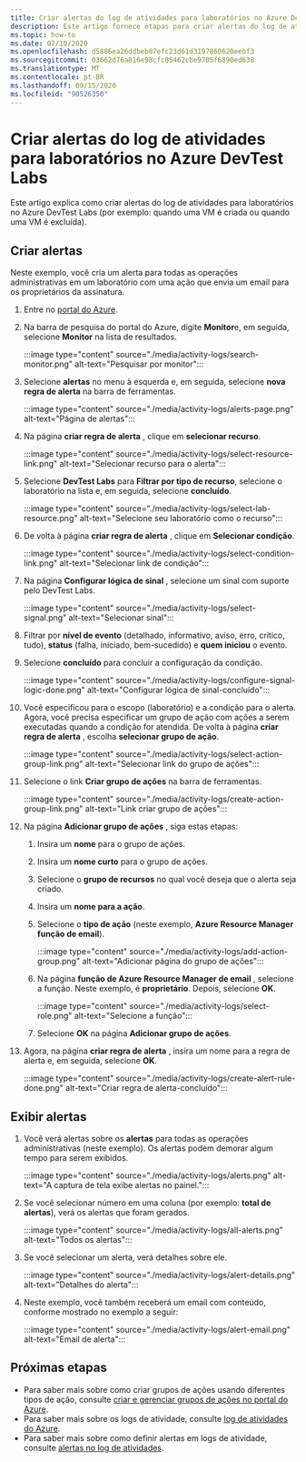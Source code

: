 ```yaml
---
title: Criar alertas do log de atividades para laboratórios no Azure DevTest Labs
description: Este artigo fornece etapas para criar alertas do log de atividades para o laboratório no Azure DevTest Labs.
ms.topic: how-to
ms.date: 07/10/2020
ms.openlocfilehash: d5886ea26ddbeb07efc23d61d3197860620eebf3
ms.sourcegitcommit: 03662d76a816e98cfc85462cbe9705f6890ed638
ms.translationtype: MT
ms.contentlocale: pt-BR
ms.lasthandoff: 09/15/2020
ms.locfileid: "90526350"
---
```

# <a name="create-activity-log-alerts-for-labs-in-azure-devtest-labs"></a>Criar alertas do log de atividades para laboratórios no Azure DevTest Labs
Este artigo explica como criar alertas do log de atividades para laboratórios no Azure DevTest Labs (por exemplo: quando uma VM é criada ou quando uma VM é excluída).

## <a name="create-alerts"></a>Criar alertas
Neste exemplo, você cria um alerta para todas as operações administrativas em um laboratório com uma ação que envia um email para os proprietários da assinatura. 

1. Entre no [portal do Azure](https://portal.azure.com).
1. Na barra de pesquisa do portal do Azure, digite **Monitor**e, em seguida, selecione **Monitor** na lista de resultados. 

    :::image type="content" source="./media/activity-logs/search-monitor.png" alt-text="Pesquisar por monitor":::        
1. Selecione **alertas** no menu à esquerda e, em seguida, selecione **nova regra de alerta** na barra de ferramentas. 

    :::image type="content" source="./media/activity-logs/alerts-page.png" alt-text="Página de alertas":::    
1. Na página **criar regra de alerta** , clique em **selecionar recurso**. 

    :::image type="content" source="./media/activity-logs/select-resource-link.png" alt-text="Selecionar recurso para o alerta":::        
1. Selecione **DevTest Labs** para **Filtrar por tipo de recurso**, selecione o laboratório na lista e, em seguida, selecione **concluído**.

    :::image type="content" source="./media/activity-logs/select-lab-resource.png" alt-text="Selecione seu laboratório como o recurso":::
1. De volta à página **criar regra de alerta** , clique em **Selecionar condição**. 

    :::image type="content" source="./media/activity-logs/select-condition-link.png" alt-text="Selecionar link de condição":::    
1. Na página **Configurar lógica de sinal** , selecione um sinal com suporte pelo DevTest Labs. 

    :::image type="content" source="./media/activity-logs/select-signal.png" alt-text="Selecionar sinal":::
1. Filtrar por **nível de evento** (detalhado, informativo, aviso, erro, crítico, tudo), **status** (falha, iniciado, bem-sucedido) e **quem iniciou** o evento. 
1. Selecione **concluído** para concluir a configuração da condição. 

    :::image type="content" source="./media/activity-logs/configure-signal-logic-done.png" alt-text="Configurar lógica de sinal-concluído":::
1. Você especificou para o escopo (laboratório) e a condição para o alerta. Agora, você precisa especificar um grupo de ação com ações a serem executadas quando a condição for atendida. De volta à página **criar regra de alerta** , escolha **selecionar grupo de ação**. 

    :::image type="content" source="./media/activity-logs/select-action-group-link.png" alt-text="Selecionar link do grupo de ações":::
1. Selecione o link **Criar grupo de ações** na barra de ferramentas. 

    :::image type="content" source="./media/activity-logs/create-action-group-link.png" alt-text="Link criar grupo de ações":::
1. Na página **Adicionar grupo de ações** , siga estas etapas:
    1. Insira um **nome** para o grupo de ações.
    1. Insira um **nome curto** para o grupo de ações. 
    1. Selecione o **grupo de recursos** no qual você deseja que o alerta seja criado. 
    1. Insira um **nome para a ação**. 
    1. Selecione o **tipo de ação** (neste exemplo, **Azure Resource Manager função de email**). 

        :::image type="content" source="./media/activity-logs/add-action-group.png" alt-text="Adicionar página do grupo de ações":::
    1. Na página **função de Azure Resource Manager de email** , selecione a função. Neste exemplo, é **proprietário**. Depois, selecione **OK**. 

        :::image type="content" source="./media/activity-logs/select-role.png" alt-text="Selecione a função":::            
    1. Selecione **OK** na página **Adicionar grupo de ações**. 
1. Agora, na página **criar regra de alerta** , insira um nome para a regra de alerta e, em seguida, selecione **OK**. 

    :::image type="content" source="./media/activity-logs/create-alert-rule-done.png" alt-text="Criar regra de alerta-concluído":::

## <a name="view-alerts"></a>Exibir alertas 
1. Você verá alertas sobre os **alertas** para todas as operações administrativas (neste exemplo). Os alertas podem demorar algum tempo para serem exibidos. 

    :::image type="content" source="./media/activity-logs/alerts.png" alt-text="A captura de tela exibe alertas no painel.":::
1. Se você selecionar número em uma coluna (por exemplo: **total de alertas**), verá os alertas que foram gerados. 

    :::image type="content" source="./media/activity-logs/all-alerts.png" alt-text="Todos os alertas":::
1. Se você selecionar um alerta, verá detalhes sobre ele. 

    :::image type="content" source="./media/activity-logs/alert-details.png" alt-text="Detalhes do alerta":::
1. Neste exemplo, você também receberá um email com conteúdo, conforme mostrado no exemplo a seguir: 

    :::image type="content" source="./media/activity-logs/alert-email.png" alt-text="Email de alerta":::

## <a name="next-steps"></a>Próximas etapas
- Para saber mais sobre como criar grupos de ações usando diferentes tipos de ação, consulte [criar e gerenciar grupos de ações no portal do Azure](../azure-monitor/platform/action-groups.md).
- Para saber mais sobre os logs de atividade, consulte  [log de atividades do Azure](../azure-monitor/platform/activity-log.md).
- Para saber mais sobre como definir alertas em logs de atividade, consulte [alertas no log de atividades](../azure-monitor/platform/activity-log-alerts.md).

